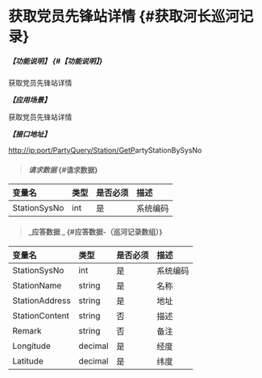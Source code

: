 # 获取党员先锋站详情 {#获取河长巡河记录}

##### _【功能说明】_ {#【功能说明】}

获取党员先锋站详情

_**【应用场景】**_

获取党员先锋站详情

_**【接口地址】**_

[http://ip:port/PartyQuery/Station/GetP](http://ip:port/HMQuery/PatrolRiver/GetPatrolRivers)artyStationBySysNo

> #### _请求数据_ {#请求数据}

| 变量名 | 类型 | 是否必须 | 描述 |
| :--- | :--- | :--- | :--- |
| StationSysNo | int | 是 | 系统编码 |

> #### _应答数据 _ {#应答数据-（巡河记录数组）}

| 变量名 | 类型 | 是否必须 | 描述 |
| :--- | :--- | :--- | :--- |
| StationSysNo | int | 是 | 系统编码 |
| StationName | string | 是 | 名称 |
| StationAddress | string | 是 | 地址 |
| StationContent | string | 否 | 描述 |
| Remark | string | 否 | 备注 |
| Longitude | decimal | 是 | 经度 |
| Latitude | decimal | 是 | 纬度 |



